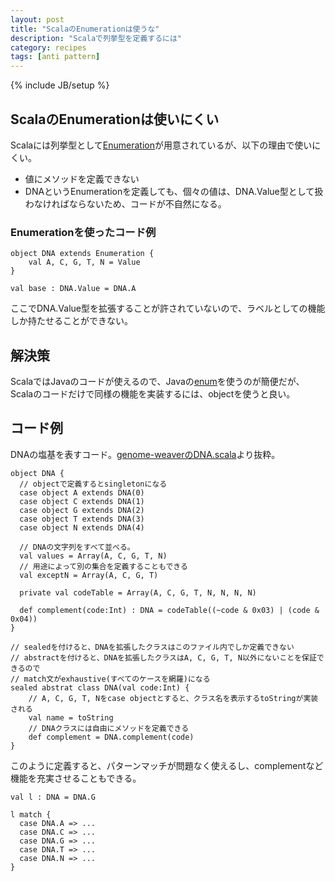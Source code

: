 ```yaml
---
layout: post
title: "ScalaのEnumerationは使うな"
description: "Scalaで列挙型を定義するには"
category: recipes
tags: [anti pattern]
---
```

{% include JB/setup %}

## ScalaのEnumerationは使いにくい

Scalaには列挙型として[Enumeration](http://www.scala-lang.org/api/current/index.html#scala.Enumeration)が用意されているが、以下の理由で使いにくい。

 * 値にメソッドを定義できない
 * DNAというEnumerationを定義しても、個々の値は、DNA.Value型として扱わなければならないため、コードが不自然になる。

### Enumerationを使ったコード例

	object DNA extends Enumeration {
		val A, C, G, T, N = Value
	}
	
	val base : DNA.Value = DNA.A
 
ここでDNA.Value型を拡張することが許されていないので、ラベルとしての機能しか持たせることができない。

## 解決策

ScalaではJavaのコードが使えるので、Javaの[enum](http://docs.oracle.com/javase/tutorial/java/javaOO/enum.html)を使うのが簡便だが、Scalaのコードだけで同様の機能を実装するには、objectを使うと良い。

## コード例

DNAの塩基を表すコード。[genome-weaverのDNA.scala](https://github.com/xerial/genome-weaver/blob/develop/lens/src/main/scala/utgenome/weaver/lens/DNA.scala)より抜粋。

	object DNA {
      // objectで定義するとsingletonになる
	  case object A extends DNA(0)
	  case object C extends DNA(1)
	  case object G extends DNA(2)
	  case object T extends DNA(3)
	  case object N extends DNA(4)

      // DNAの文字列をすべて並べる。
      val values = Array(A, C, G, T, N)
	  // 用途によって別の集合を定義することもできる
	  val exceptN = Array(A, C, G, T)

	  private val codeTable = Array(A, C, G, T, N, N, N, N)
	  
      def complement(code:Int) : DNA = codeTable((~code & 0x03) | (code & 0x04))
	}
	
	// sealedを付けると、DNAを拡張したクラスはこのファイル内でしか定義できない
	// abstractを付けると、DNAを拡張したクラスはA, C, G, T, N以外にないことを保証できるので
	// match文がexhaustive(すべてのケースを網羅)になる
	sealed abstrat class DNA(val code:Int) {
	    // A, C, G, T, Nをcase objectとすると、クラス名を表示するtoStringが実装される
		val name = toString
		// DNAクラスには自由にメソッドを定義できる
		def complement = DNA.complement(code)
	}

このように定義すると、パターンマッチが問題なく使えるし、complementなど機能を充実させることもできる。

	val l : DNA = DNA.G
	
	l match {
	  case DNA.A => ...
	  case DNA.C => ...
	  case DNA.G => ...
	  case DNA.T => ...
	  case DNA.N => ...
	}
 
